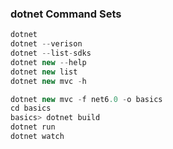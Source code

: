 ### dotnet Command Sets
```cs
dotnet
dotnet --verison
dotnet --list-sdks
dotnet new --help
dotnet new list
dotnet new mvc -h

dotnet new mvc -f net6.0 -o basics
cd basics
basics> dotnet build
dotnet run
dotnet watch
```